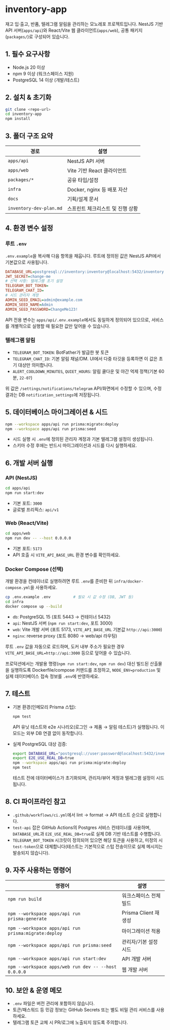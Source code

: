 # inventory-app

재고 입·출고, 반품, 텔레그램 알림을 관리하는 모노레포 프로젝트입니다. NestJS 기반 API 서버(`apps/api`)와 React/Vite 웹 클라이언트(`apps/web`), 공통 패키지(`packages/`)로 구성되어 있습니다.

## 1. 필수 요구사항

- Node.js 20 이상
- npm 9 이상 (워크스페이스 지원)
- PostgreSQL 14 이상 (개발/테스트)

## 2. 설치 & 초기화

```bash
git clone <repo-url>
cd inventory-app
npm install
```

## 3. 폴더 구조 요약

| 경로              | 설명                                   |
| ----------------- | -------------------------------------- |
| `apps/api`        | NestJS API 서버                        |
| `apps/web`        | Vite 기반 React 클라이언트             |
| `packages/*`      | 공유 타입/설정                         |
| `infra`           | Docker, nginx 등 배포 자산             |
| `docs`            | 기획/설계 문서                         |
| `inventory-dev-plan.md` | 스프린트 체크리스트 및 진행 상황  |

## 4. 환경 변수 설정

### 루트 `.env`

`.env.example`을 복사해 다음 항목을 채웁니다. 루트에 정의된 값은 NestJS API에서 기본값으로 사용됩니다.

```ini
DATABASE_URL=postgresql://inventory:inventory@localhost:5432/inventory
JWT_SECRET=change-me
# 선택 사항: 텔레그램 초기 설정
TELEGRAM_BOT_TOKEN=
TELEGRAM_CHAT_ID=
# 시드 관리자 계정
ADMIN_SEED_EMAIL=admin@example.com
ADMIN_SEED_NAME=Admin
ADMIN_SEED_PASSWORD=ChangeMe123!
```

API 전용 변수는 `apps/api/.env.example`에서도 동일하게 정의되어 있으므로, 서비스를 개별적으로 실행할 때 필요한 값만 덮어쓸 수 있습니다.

### 텔레그램 알림

- `TELEGRAM_BOT_TOKEN`: BotFather가 발급한 봇 토큰
- `TELEGRAM_CHAT_ID`: 기본 알림 채널/DM. UI에서 다중 타깃을 등록하면 이 값은 초기 대상만 의미합니다.
- `ALERT_COOLDOWN_MINUTES`, `QUIET_HOURS`: 알림 쿨다운 및 야간 억제 정책(기본 60분, `22-07`)

위 값은 `/settings/notifications/telegram` API/화면에서 수정할 수 있으며, 수정 결과는 DB `notification_settings`에 저장됩니다.

## 5. 데이터베이스 마이그레이션 & 시드

```bash
npm --workspace apps/api run prisma:migrate:deploy
npm --workspace apps/api run prisma:seed
```

- 시드 실행 시 `.env`에 정의된 관리자 계정과 기본 텔레그램 설정이 생성됩니다.
- 스키마 수정 후에는 반드시 마이그레이션과 시드를 다시 실행하세요.

## 6. 개발 서버 실행

### API (NestJS)

```bash
cd apps/api
npm run start:dev
```

- 기본 포트: `3000`
- 글로벌 프리픽스: `api/v1`

### Web (React/Vite)

```bash
cd apps/web
npm run dev -- --host 0.0.0.0
```

- 기본 포트: `5173`
- API 호출 시 `VITE_API_BASE_URL` 환경 변수를 확인하세요.

### Docker Compose (선택)

개발 환경을 컨테이너로 실행하려면 루트 `.env`를 준비한 뒤 `infra/docker-compose.yml`을 사용하세요.

```bash
cp .env.example .env          # 필요 시 값 수정 (DB, JWT 등)
cd infra
docker compose up --build
```

- `db`: PostgreSQL 15 (포트 5443 → 컨테이너 5432)
- `api`: NestJS 서버 (`npm run start:dev`, 포트 3000)
- `web`: Vite 개발 서버 (포트 5173, `VITE_API_BASE_URL` 기본값 `http://api:3000`)
- `nginx`: reverse proxy (포트 8080 → web/api 라우팅)

루트 `.env` 값을 자동으로 로드하며, 도커 내부 주소가 필요한 경우 `VITE_API_BASE_URL=http://api:3000` 등으로 덮어쓸 수 있습니다.

프로덕션에서는 개발용 명령(`npm run start:dev`, `npm run dev`) 대신 빌드된 산출물을 실행하도록 Dockerfile/compose 커맨드를 조정하고, `NODE_ENV=production` 및 실제 데이터베이스 접속 정보를 `.env`에 반영하세요.

## 7. 테스트

- 기본 환경(인메모리 Prisma 스텁):

  ```bash
  npm test
  ```

  API 유닛 테스트와 e2e 시나리오(로그인 → 제품 → 알림 테스트)가 실행됩니다. 이 모드는 외부 DB 연결 없이 동작합니다.

- 실제 PostgreSQL 대상 검증:

  ```bash
  export DATABASE_URL="postgresql://user:password@localhost:5432/inventory_test"
  export E2E_USE_REAL_DB=true
  npm --workspace apps/api run prisma:migrate:deploy
  npm test
  ```

  테스트 전에 데이터베이스가 초기화되며, 관리자/뷰어 계정과 텔레그램 설정이 시드됩니다.

## 8. CI 파이프라인 참고

- `.github/workflows/ci.yml`에서 lint → format → API 테스트 순으로 실행합니다.
- `test-api` 잡은 GitHub Actions의 Postgres 서비스 컨테이너를 사용하며, `DATABASE_URL`과 `E2E_USE_REAL_DB=true`로 실제 DB 기반 테스트를 수행합니다.
- `TELEGRAM_BOT_TOKEN` 시크릿이 정의되어 있으면 해당 토큰을 사용하고, 미정의 시 `test-token`으로 대체합니다(테스트는 기본적으로 스텁 전송이므로 실제 메시지는 발송되지 않습니다).

## 9. 자주 사용하는 명령어

| 명령어                                                     | 설명                                |
| ---------------------------------------------------------- | ----------------------------------- |
| `npm run build`                                            | 워크스페이스 전체 빌드              |
| `npm --workspace apps/api run prisma:generate`            | Prisma Client 재생성                |
| `npm --workspace apps/api run prisma:migrate:deploy`      | 마이그레이션 적용                   |
| `npm --workspace apps/api run prisma:seed`                | 관리자/기본 설정 시드               |
| `npm --workspace apps/api run start:dev`                  | API 개발 서버                        |
| `npm --workspace apps/web run dev -- --host 0.0.0.0`      | 웹 개발 서버                         |

## 10. 보안 & 운영 메모

- `.env` 파일은 버전 관리에 포함하지 않습니다.
- 토큰/패스워드 등 민감 정보는 GitHub Secrets 또는 별도 비밀 관리 서비스를 사용하세요.
- 텔레그램 토큰 교체 시 PR/로그에 노출되지 않도록 주의합니다.
